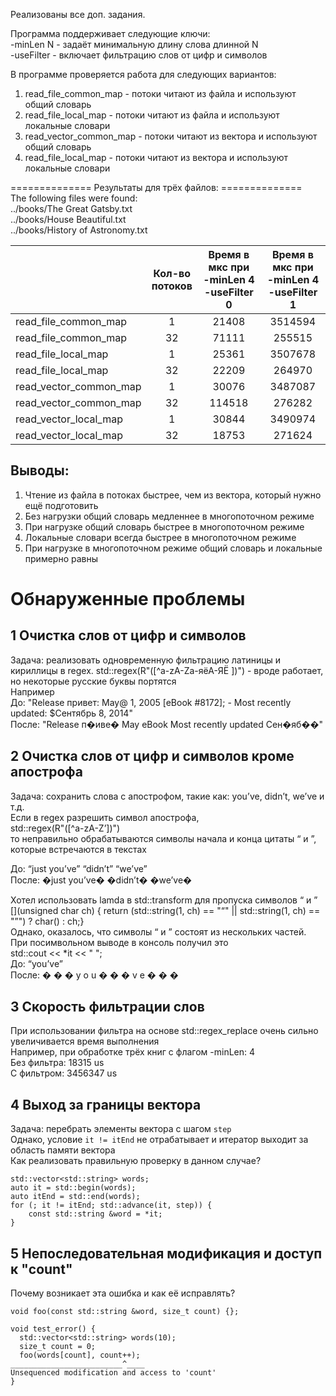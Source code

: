 Реализованы все доп. задания.

Программа поддерживает следующие ключи: <br/>
-minLen N - задаёт минимальную длину слова длинной N <br/>
-useFilter - включает фильтрацию слов от цифр и символов <br/>

В программе проверяется работа для следующих вариантов: <br/>

1. read_file_common_map - потоки читают из файла и используют общий словарь <br/>
2. read_file_local_map - потоки читают из файла и используют локальные словари <br/>
3. read_vector_common_map - потоки читают из вектора и используют общий словарь <br/>
4. read_file_local_map - потоки читают из вектора и используют локальные словари <br/>

============== Результаты для трёх файлов: ============== <br/>
The following files were found: <br/>
../books/The Great Gatsby.txt <br/>
../books/House Beautiful.txt <br/>
../books/History of Astronomy.txt <br/>

|                        | Кол-во <br/> потоков | Время в мкс при <br/>  -minLen 4 <br/>-useFilter 0 | Время в мкс при <br/> -minLen 4 <br/>-useFilter 1 |
|------------------------|:--------------------:|:--------------------------------------------------:|:-------------------------------------------------:|
| read_file_common_map   |          1           |                       21408                        |                      3514594                      |
| read_file_common_map   |          32          |                       71111                        |                      255515                       |
| read_file_local_map    |          1           |                       25361                        |                      3507678                      |
| read_file_local_map    |          32          |                       22209                        |                      264970                       |
| read_vector_common_map |          1           |                       30076                        |                      3487087                      |
| read_vector_common_map |          32          |                       114518                       |                      276282                       |
| read_vector_local_map  |          1           |                       30844                        |                      3490974                      |
| read_vector_local_map  |          32          |                       18753                        |                      271624                       |

## Выводы:

1. Чтение из файла в потоках быстрее, чем из вектора, который нужно ещё подготовить
2. Без нагрузки общий словарь медленнее в многопоточном режиме
3. При нагрузке общий словарь быстрее в многопоточном режиме
4. Локальные словари всегда быстрее в многопоточном режиме
5. При нагрузке в многопоточном режиме общий словарь и локальные примерно равны

# Обнаруженные проблемы

## 1 Очистка слов от цифр и символов

Задача: реализовать одновременную фильтрацию латиницы и кириллицы в regex.
std::regex(R"([^a-zA-Zа-яёА-ЯЁ ])") - вроде работает, но некоторые русские буквы портятся <br/>
Например <br/>
До: "Release привет: May@ 1, 2005 [eBook #8172]; - Most recently updated: $Сентябрь 8, 2014" <br/>
После: "Release п�иве� May eBook Most recently updated Сен�яб��" <br/>

## 2 Очистка слов от цифр и символов кроме апострофа

Задача: сохранить слова с апострофом, такие как: you’ve, didn’t, we’ve и т.д. <br/>
Если в regex разрешить символ апострофа, <br/>
std::regex(R"([^a-zA-Z’])") <br/>
то неправильно обрабатываются символы начала и конца цитаты “ и ”, которые встречаются в текстах <br/>

До: “just you’ve” “didn’t” “we’ve” <br/>
После: �just you’ve� �didn’t� �we’ve� <br/>

Хотел использовать lamda в std::transform для пропуска символов “ и ” <br/>
[](unsigned char ch) { return (std::string(1, ch) == "“" || std::string(1, ch) == "”") ? char() : ch;} <br/>
Однако, оказалось, что символы “ и ” состоят из нескольких частей. <br/>
При посимвольном выводе в консоль получил это <br/>
std::cout << *it << " "; <br/>
До: “you’ve” <br/>
После: � � � y o u � � � v e � � � <br/>

## 3 Скорость фильтрации слов

При использовании фильтра на основе std::regex_replace очень сильно увеличивается время выполнения <br/>
Например, при обработке трёх книг с флагом -minLen: 4 <br/>
Без фильтра: 18315 us <br/>
С фильтром: 3456347 us <br/>

## 4 Выход за границы вектора

Задача: перебрать элементы вектора с шагом `step`<br/>
Однако, условие `it != itEnd` не отрабатывает и итератор выходит за область памяти вектора <br/>
Как реализовать правильную проверку в данном случае?

```
std::vector<std::string> words;
auto it = std::begin(words);
auto itEnd = std::end(words);
for (; it != itEnd; std::advance(it, step)) {
    const std::string &word = *it;
}
```

## 5 Непоследовательная модификация и доступ к "count"

Почему возникает эта ошибка и как её исправлять?

```
void foo(const std::string &word, size_t count) {};

void test_error() {
  std::vector<std::string> words(10);
  size_t count = 0;
  foo(words[count], count++);
_________________________^____ 
Unsequenced modification and access to 'count'
}
```